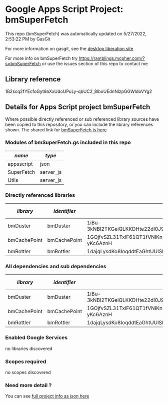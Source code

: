 # Google Apps Script Project: bmSuperFetch
This repo (bmSuperFetch) was automatically updated on 5/27/2022, 2:53:22 PM by GasGit

For more information on gasgit, see the [desktop liberation site](https://ramblings.mcpher.com/drive-sdk-and-github/migrategasgit/ "desktop liberation")

For more info on bmSuperFetch try https://ramblings.mcpher.com/?s=bmSuperFetch or use the issues section of this repo to contact me
## Library reference
1B2scq2fYEcfoGyt9aXxUdoUPuLy-qbUC2_8lboUEdnNlzpGGWldoVYg2


## Details for Apps Script project bmSuperFetch
Where possible directly referenced or sub referenced library sources have been copied to this repository, or you can include the library references shown. 
The shared link for [bmSuperFetch is here](https://script.google.com/d/1B2scq2fYEcfoGyt9aXxUdoUPuLy-qbUC2_8lboUEdnNlzpGGWldoVYg2/edit?usp=sharing "open in the GAS IDE")

### Modules of bmSuperFetch.gs included in this repo
*name*|*type*
--- | --- 
appsscript| json
SuperFetch| server_js
Utils| server_js
### Directly referenced libraries
*library*|*identifier*|*key*|*version*|*dev mode*|*source*|
--- | --- | --- | --- | --- | --- 
bmDuster| bmDuster|1iBu-3kNBl2TKGeiQLKKDHte22dI0J9Z55SwYktpfbXCbxB0yrbG9ngC-|3|no|[here](libraries/bmDuster "library source")
bmCachePoint| bmCachePoint|1GOjfvSZL31TxlF61QT1fVNIKnZw9UeqF_2tkPQ5D1n4BBth-yKc6AznH|2|no|[here](libraries/bmCachePoint "library source")
bmRottler| bmRottler|1dajqLysdKo8IoqddtEaGhtUUlSbtSQ1Agi2K5cXSUm0DxXfLYouSO9yD|11|no|[here](libraries/bmRottler "library source")
### All dependencies and sub dependencies
*library*|*identifier*|*key*|*version*|*dev mode*|*source*|
--- | --- | --- | --- | --- | --- 
bmDuster| bmDuster|1iBu-3kNBl2TKGeiQLKKDHte22dI0J9Z55SwYktpfbXCbxB0yrbG9ngC-|3|no|[here](libraries/bmDuster "library source")
bmCachePoint| bmCachePoint|1GOjfvSZL31TxlF61QT1fVNIKnZw9UeqF_2tkPQ5D1n4BBth-yKc6AznH|2|no|[here](libraries/bmCachePoint "library source")
bmRottler| bmRottler|1dajqLysdKo8IoqddtEaGhtUUlSbtSQ1Agi2K5cXSUm0DxXfLYouSO9yD|11|no|[here](libraries/bmRottler "library source")
### Enabled Google Services
no libraries discovered
### Scopes required
no scopes discovered
### Need more detail ?
You can see [full project info as json here](info.json)
